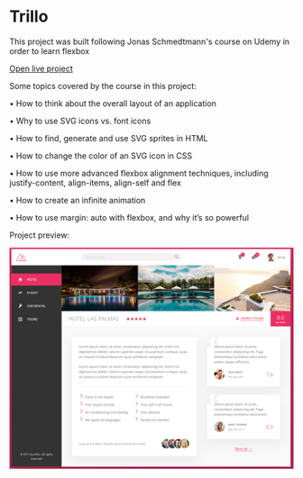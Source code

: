 # Trillo

This project was built following Jonas Schmedtmann's course on Udemy in order to learn flexbox

[Open live project](https://ispasvalentin22.github.io/Trillo/)

Some topics covered by the course in this project:

• How to think about the overall layout of an application

• Why to use SVG icons vs. font icons

• How to find, generate and use SVG sprites in HTML

• How to change the color of an SVG icon in CSS

• How to use more advanced flexbox alignment techniques, including justify-content, align-items, align-self and flex

• How to create an infinite animation

• How to use margin: auto with flexbox, and why it’s so powerful

Project preview:

![Project preview](https://github.com/ispasvalentin22/Trillo/blob/main/screenshots/Project_preview.PNG?raw=true "Project preview")

